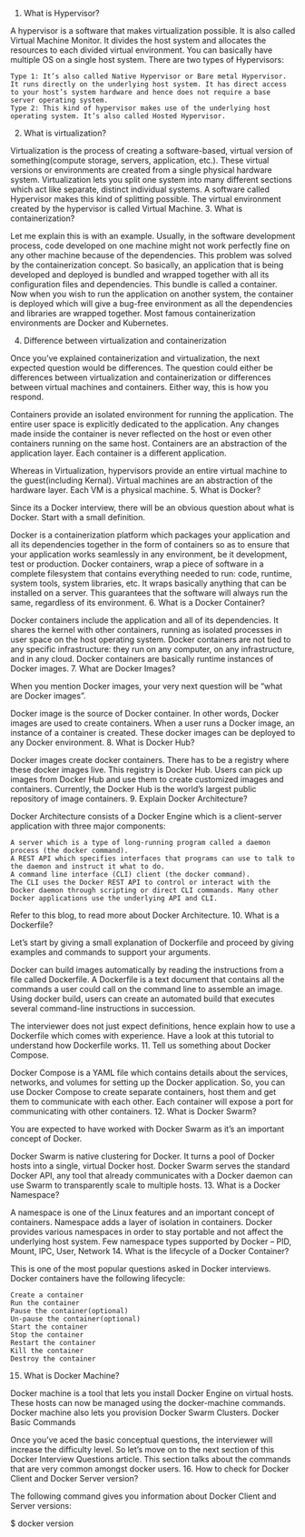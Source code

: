 1. What is Hypervisor?

A hypervisor is a software that makes virtualization possible. It is also called Virtual Machine Monitor. It divides the host system and allocates the resources to each divided virtual environment. You can basically have multiple OS on a single host system. There are two types of Hypervisors:

    Type 1: It’s also called Native Hypervisor or Bare metal Hypervisor. It runs directly on the underlying host system. It has direct access to your host’s system hardware and hence does not require a base server operating system.
    Type 2: This kind of hypervisor makes use of the underlying host operating system. It’s also called Hosted Hypervisor.

2. What is virtualization?

Virtualization is the process of creating a software-based, virtual version of something(compute storage, servers, application, etc.). These virtual versions or environments are created from a single physical hardware system. Virtualization lets you split one system into many different sections which act like separate, distinct individual systems. A software called Hypervisor makes this kind of splitting possible. The virtual environment created by the hypervisor is called Virtual Machine.
3. What is containerization?

Let me explain this is with an example. Usually, in the software development process, code developed on one machine might not work perfectly fine on any other machine because of the dependencies. This problem was solved by the containerization concept. So basically, an application that is being developed and deployed is bundled and wrapped together with all its configuration files and dependencies. This bundle is called a container. Now when you wish to run the application on another system, the container is deployed which will give a bug-free environment as all the dependencies and libraries are wrapped together. Most famous containerization environments are Docker and Kubernetes.

4. Difference between virtualization and containerization

Once you’ve explained containerization and virtualization, the next expected question would be differences. The question could either be differences between virtualization and containerization or differences between virtual machines and containers. Either way, this is how you respond.

Containers provide an isolated environment for running the application. The entire user space is explicitly dedicated to the application. Any changes made inside the container is never reflected on the host or even other containers running on the same host. Containers are an abstraction of the application layer. Each container is a different application.

Whereas in Virtualization, hypervisors provide an entire virtual machine to the guest(including Kernal). Virtual machines are an abstraction of the hardware layer. Each VM is a physical machine.
5. What is Docker?

Since its a Docker interview, there will be an obvious question about what is Docker. Start with a small definition.

Docker is a containerization platform which packages your application and all its dependencies together in the form of containers so as to ensure that your application works seamlessly in any environment, be it development, test or production. Docker containers, wrap a piece of software in a complete filesystem that contains everything needed to run: code, runtime, system tools, system libraries, etc. It wraps basically anything that can be installed on a server. This guarantees that the software will always run the same, regardless of its environment.
6. What is a Docker Container?

Docker containers include the application and all of its dependencies. It shares the kernel with other containers, running as isolated processes in user space on the host operating system. Docker containers are not tied to any specific infrastructure: they run on any computer, on any infrastructure, and in any cloud. Docker containers are basically runtime instances of Docker images.
7. What are Docker Images?

When you mention Docker images, your very next question will be “what are Docker images”.

Docker image is the source of Docker container. In other words, Docker images are used to create containers. When a user runs a Docker image, an instance of a container is created. These docker images can be deployed to any Docker environment.
8. What is Docker Hub?

Docker images create docker containers. There has to be a registry where these docker images live. This registry is Docker Hub. Users can pick up images from Docker Hub and use them to create customized images and containers. Currently, the Docker Hub is the world’s largest public repository of image containers.
9. Explain Docker Architecture?

Docker Architecture consists of a Docker Engine which is a client-server application with three major components:

    A server which is a type of long-running program called a daemon process (the docker command).
    A REST API which specifies interfaces that programs can use to talk to the daemon and instruct it what to do.
    A command line interface (CLI) client (the docker command).
    The CLI uses the Docker REST API to control or interact with the Docker daemon through scripting or direct CLI commands. Many other Docker applications use the underlying API and CLI.

Refer to this blog, to read more about Docker Architecture.
10. What is a Dockerfile?

Let’s start by giving a small explanation of Dockerfile and proceed by giving examples and commands to support your arguments.

Docker can build images automatically by reading the instructions from a file called Dockerfile. A Dockerfile is a text document that contains all the commands a user could call on the command line to assemble an image. Using docker build, users can create an automated build that executes several command-line instructions in succession.

The interviewer does not just expect definitions, hence explain how to use a Dockerfile which comes with experience. Have a look at this tutorial to understand how Dockerfile works.
11. Tell us something about Docker Compose.

Docker Compose is a YAML file which contains details about the services, networks, and volumes for setting up the Docker application. So, you can use Docker Compose to create separate containers, host them and get them to communicate with each other. Each container will expose a port for communicating with other containers.
12. What is Docker Swarm?

You are expected to have worked with Docker Swarm as it’s an important concept of Docker.

Docker Swarm is native clustering for Docker. It turns a pool of Docker hosts into a single, virtual Docker host. Docker Swarm serves the standard Docker API, any tool that already communicates with a Docker daemon can use Swarm to transparently scale to multiple hosts.
13. What is a Docker Namespace?

A namespace is one of the Linux features and an important concept of containers. Namespace adds a layer of isolation in containers. Docker provides various namespaces in order to stay portable and not affect the underlying host system. Few namespace types supported by Docker – PID, Mount, IPC, User, Network
14. What is the lifecycle of a Docker Container?

This is one of the most popular questions asked in Docker interviews. Docker containers have the following lifecycle:

    Create a container
    Run the container
    Pause the container(optional)
    Un-pause the container(optional)
    Start the container
    Stop the container
    Restart the container
    Kill the container
    Destroy the container

15. What is Docker Machine?

Docker machine is a tool that lets you install Docker Engine on virtual hosts. These hosts can now be managed using the docker-machine commands. Docker machine also lets you provision Docker Swarm Clusters.
Docker Basic Commands

Once you’ve aced the basic conceptual questions, the interviewer will increase the difficulty level. So let’s move on to the next section of this Docker Interview Questions article. This section talks about the commands that are very common amongst docker users.
16. How to check for Docker Client and Docker Server version?

The following command gives you information about Docker Client and Server versions:

$ docker version
